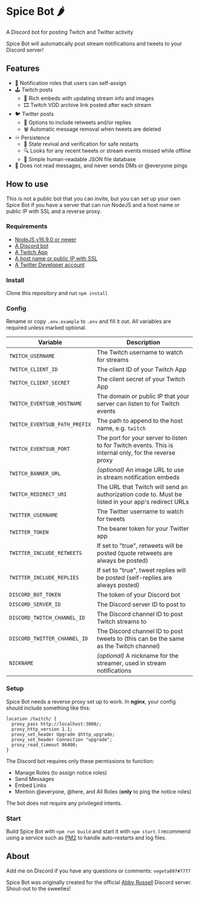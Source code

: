 # Spice Bot 🌶️

A Discord bot for posting Twitch and Twitter activity

Spice Bot will automatically post stream notifications and tweets to your Discord server!

## Features

- 🔔 Notification roles that users can self-assign
- 🕹️ Twitch posts
  - 📰 Rich embeds with updating stream info and images
  - 🎞️ Twitch VOD archive link posted after each stream
- 🐦 Twitter posts
  - 💬 Options to include retweets and/or replies
  - 🗑️ Automatic message removal when tweets are deleted
- ♾️ Persistence
  - 🔄 State revival and verification for safe restarts
  - 🔍 Looks for any recent tweets or stream events missed while offline
  - 📝 Simple human-readable JSON file database
- 🙈 Does not read messages, and never sends DMs or @everyone pings

## How to use

This is not a public bot that you can invite, but you can set up your own Spice Bot if you have a server that can run NodeJS and a host name or public IP with SSL and a reverse proxy.

### Requirements

- [NodeJS v16.9.0 or newer](https://nodejs.org/)
- [A Discord bot](https://discordjs.guide/preparations/setting-up-a-bot-application.html)
- [A Twitch App](https://dev.twitch.tv/console/apps/create)
- [A host name or public IP with SSL](https://twurple.js.org/docs/getting-data/eventsub/listener-setup.html)
- [A Twitter Developer account](https://developer.twitter.com/en/apply-for-access)

### Install

Clone this repository and run `npm install`

### Config

Rename or copy `.env.example` to `.env` and fill it out. All variables are required unless marked optional.

| Variable                      | Description                                                                                           |
| ----------------------------- | ----------------------------------------------------------------------------------------------------- |
| `TWITCH_USERNAME`             | The Twitch username to watch for streams                                                              |
| `TWITCH_CLIENT_ID`            | The client ID of your Twitch App                                                                      |
| `TWITCH_CLIENT_SECRET`        | The client secret of your Twitch App                                                                  |
| `TWITCH_EVENTSUB_HOSTNAME`    | The domain or public IP that your server can listen to for Twitch events                              |
| `TWITCH_EVENTSUB_PATH_PREFIX` | The path to append to the host name, e.g. `twitch`                                                    |
| `TWITCH_EVENTSUB_PORT`        | The port for your server to listen to for Twitch events. This is internal only, for the reverse proxy |
| `TWITCH_BANNER_URL`           | _(optional)_ An image URL to use in stream notification embeds                                        |
| `TWITCH_REDIRECT_URI`         | The URL that Twitch will send an authorization code to. Must be listed in your app's redirect URLs    |
| `TWITTER_USERNAME`            | The Twitter username to watch for tweets                                                              |
| `TWITTER_TOKEN`               | The bearer token for your Twitter app                                                                 |
| `TWITTER_INCLUDE_RETWEETS`    | If set to "true", retweets will be posted (quote retweets are always be posted)                       |
| `TWITTER_INCLUDE_REPLIES`     | If set to "true", tweet replies will be posted (self-replies are always posted)                       |
| `DISCORD_BOT_TOKEN`           | The token of your Discord bot                                                                         |
| `DISCORD_SERVER_ID`           | The Discord server ID to post to                                                                      |
| `DISCORD_TWITCH_CHANNEL_ID`   | The Discord channel ID to post Twitch streams to                                                      |
| `DISCORD_TWITTER_CHANNEL_ID`  | The Discord channel ID to post tweets to (this can be the same as the Twitch channel)                 |
| `NICKNAME`                    | _(optional)_ A nickname for the streamer, used in stream notifications                                |

### Setup

Spice Bot needs a reverse proxy set up to work. In **nginx**, your config should include something like this:

```nginx
location /twitch/ {
  proxy_pass http://localhost:3000/;
  proxy_http_version 1.1;
  proxy_set_header Upgrade $http_upgrade;
  proxy_set_header Connection "upgrade";
  proxy_read_timeout 86400;
}
```

The Discord bot requires only these permissions to function:

- Manage Roles (to assign notice roles)
- Send Messages
- Embed Links
- Mention @everyone, @here, and All Roles (**only** to ping the notice roles)

The bot does not require any privileged intents.

### Start

Build Spice Bot with `npm run build` and start it with `npm start`. I recommend using a service such as [PM2](https://pm2.keymetrics.io/) to handle auto-restarts and log files.

## About

Add me on Discord if you have any questions or comments: `vegeta897#7777`

Spice Bot was originally created for the official [Abby Russell](https://www.abbyfrombrooklyn.com/) Discord server. Shout-out to the sweeties!
